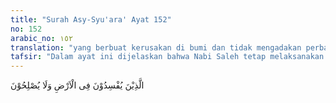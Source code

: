 ```yaml
---
title: "Surah Asy-Syu'ara' Ayat 152"
no: 152
arabic_no: ١٥٢
translation: "yang berbuat kerusakan di bumi dan tidak mengadakan perbaikan.”"
tafsir: "Dalam ayat ini dijelaskan bahwa Nabi Saleh tetap melaksanakan tugasnya sebagai rasul Allah. Dia menyeru kaumnya untuk bertakwa kepada Allah, dan mengikuti agama yang disampaikannya. Nabi Saleh juga mengajak mereka melakukan perbuatan-perbuatan yang diridai Allah dan bermanfaat bagi hidup mereka di dunia dan di akhirat, yaitu menyembah Allah yang telah memberikan berbagai nikmat itu kepada mereka. Nabi Saleh mengingatkan agar mereka tidak lagi menaati para pemimpin mereka yang selalu mengerjakan kejahatan, kemaksiatan, dan kerusakan di bumi ini."
---
```

الَّذِيْنَ يُفْسِدُوْنَ فِى الْاَرْضِ وَلَا يُصْلِحُوْنَ  